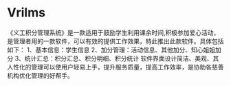 # Vrilms
 《义工积分管理系统》是一款适用于鼓励学生利用课余时间,积极参加爱心活动，是管理者用的一款软件，可以有效的提供工作效果，特此推出此款软件。具体包括如下： 1、基本信息：学生信息 2、加分管理：活动信息、其他加分、知心姐姐加分 3、统计汇总：积分汇总、积分明细、积分统计 软件界面设计简洁、美观、其人性化的管理可以使用户轻易上手，提升服务质量，提高工作效率，是协助各慈善机构优化管理的好帮手。
